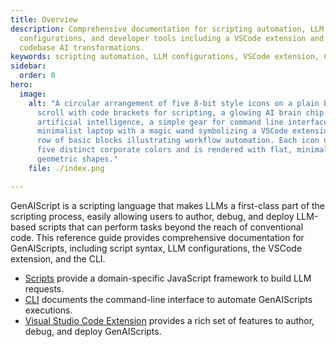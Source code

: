 ```yaml
---
title: Overview
description: Comprehensive documentation for scripting automation, LLM
  configurations, and developer tools including a VSCode extension and CLI for
  codebase AI transformations.
keywords: scripting automation, LLM configurations, VSCode extension, CLI, codebase AI
sidebar:
  order: 0
hero:
  image:
    alt: "A circular arrangement of five 8-bit style icons on a plain background: a
      scroll with code brackets for scripting, a glowing AI brain chip for
      artificial intelligence, a simple gear for command line interface, a
      minimalist laptop with a magic wand symbolizing a VSCode extension, and a
      row of basic blocks illustrating workflow automation. Each icon uses only
      five distinct corporate colors and is rendered with flat, minimal
      geometric shapes."
    file: ./index.png

---
```


GenAIScript is a scripting language that makes LLMs a first-class part of the scripting process, easily allowing users to author, debug, and deploy LLM-based scripts that can perform tasks beyond the reach of conventional code. This reference guide provides comprehensive documentation for GenAIScripts, including script syntax, LLM configurations, the VSCode extension, and the CLI.

- [Scripts](/genaiscript/reference/scripts) provide a domain-specific JavaScript framework to build LLM requests.
- [CLI](/genaiscript/reference/cli) documents the command-line interface to automate GenAIScripts executions.
- [Visual Studio Code Extension](/genaiscript/reference/vscode) provides a rich set of features to author, debug, and deploy GenAIScripts.
